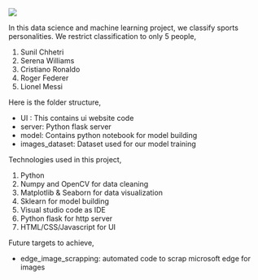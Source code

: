 ![](ui_snapshot.jpg)

In this data science and machine learning project, we classify sports personalities. We restrict classification to only 5 people,
1) Sunil Chhetri
2) Serena Williams
3) Cristiano Ronaldo
4) Roger Federer
5) Lionel Messi

Here is the folder structure,
* UI : This contains ui website code 
* server: Python flask server
* model: Contains python notebook for model building
* images_dataset: Dataset used for our model training

Technologies used in this project,
1. Python
2. Numpy and OpenCV for data cleaning
3. Matplotlib & Seaborn for data visualization
4. Sklearn for model building
5. Visual studio code as IDE
6. Python flask for http server
7. HTML/CSS/Javascript for UI

Future targets to achieve,
* edge_image_scrapping: automated code to scrap microsoft edge for images